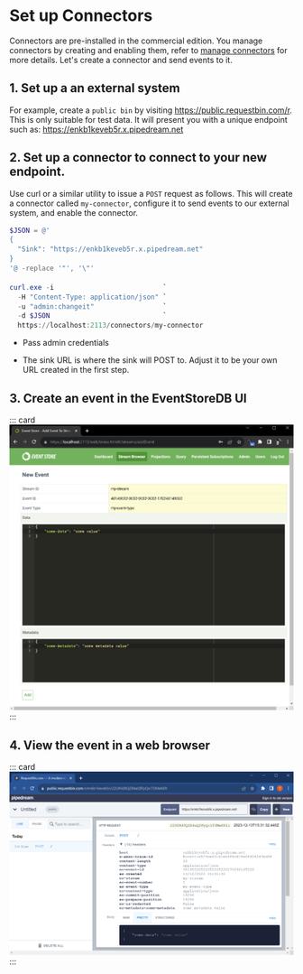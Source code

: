 # Set up Connectors

Connectors are pre-installed in the commercial edition. You manage connectors by creating and enabling them, refer to [manage connectors](./manage.md) for more details.
Let's create a connector and send events to it.

## 1. Set up a an external system

For example, create a `public bin` by visiting
<https://public.requestbin.com/r>. This is only suitable for test data.
It will present you with a unique endpoint such as:
<https://enkb1keveb5r.x.pipedream.net>

## 2. Set up a connector to connect to your new endpoint.

Use curl or a similar utility to issue a `POST` request as follows. This will create a
connector called `my-connector`, configure it to send events to our
external system, and enable the connector.

``` powershell
$JSON = @'
{
  "Sink": "https://enkb1keveb5r.x.pipedream.net"
}
'@ -replace '"', '\"'

curl.exe -i                           `
  -H "Content-Type: application/json" `
  -u "admin:changeit"                 `
  -d $JSON                            `
  https://localhost:2113/connectors/my-connector
```

- Pass admin credentials

- The sink URL is where the sink will POST to. Adjust it to be your own
  URL created in the first step.

## 3. Create an event in the EventStoreDB UI

::: card
![Create Event](./images/create-event.png)
:::

## 4. View the event in a web browser


::: card
![View Received Event](./images/receive-event.png)
:::
